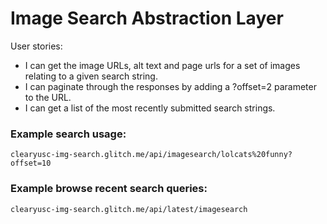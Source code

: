# Image Search Abstraction Layer



<body>
      <div class="container">
         

  <p>User stories:</p>
    <ul>
      <li>I can get the image URLs, alt text and page urls for a set of images relating to a given search string.</li>     
      <li>I can paginate through the responses by adding a ?offset=2 parameter to the URL.</li>
      <li>I can get a list of the most recently submitted search strings.</li>
    </ul>

<h3>Example search usage:</h3><code>clearyusc-img-search.glitch.me/api/imagesearch/lolcats%20funny?offset=10</code><br/>
        <h3>Example browse recent search queries:</h3><code>clearyusc-img-search.glitch.me/api/latest/imagesearch</code>
     </div>
  </body>